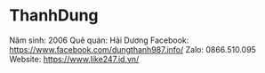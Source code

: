 # ThanhDung
Năm sinh: 2006
Quê quán: Hải Dương
Facebook: https://www.facebook.com/dungthanh987.info/ 
Zalo: 0866.510.095
Website: https://www.like247.id.vn/
